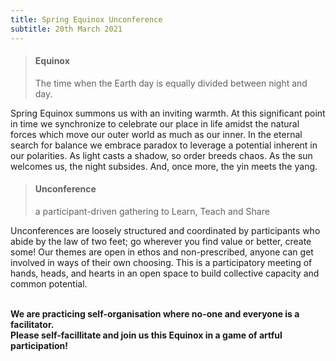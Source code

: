 ```yaml
---
title: Spring Equinox Unconference
subtitle: 20th March 2021
---
```


> #### Equinox
>
> The time when the Earth day is equally divided between night and day.

Spring Equinox summons us with an inviting warmth. At this significant point in time we synchronize to celebrate our place in life amidst the natural forces which move our outer world as much as our inner. In the eternal search for balance we embrace paradox to leverage a potential inherent in our polarities. As light casts a shadow, so order breeds chaos. As the sun welcomes us, the night subsides. And, once more, the yin meets the yang.

> #### Unconference
>
> a participant-driven gathering to Learn, Teach and Share

Unconferences are loosely structured and coordinated by participants who abide by the law of two feet; go wherever you find value or better, create some! Our themes are open in ethos and non-prescribed, anyone can get involved in ways of their own choosing. This is a participatory meeting of hands, heads, and hearts in an open space to build collective capacity and common potential.

</br><strong class="prose lg:prose-xl"> We are practicing self-organisation where no-one and everyone is a facilitator. </br> Please self-facillitate and join us this Equinox in a game of artful participation! </strong>
